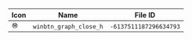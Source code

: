| Icon | Name | File ID |
| ---  | ---  | ---     |
| ![](winbtn_graph_close_h.png) | `winbtn_graph_close_h` | `-6137511187296634793` |
